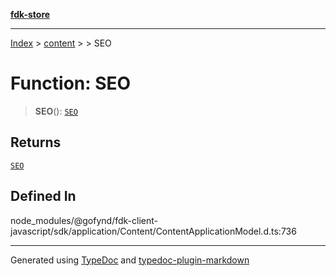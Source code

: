 [**fdk-store**](../../../README.md)
***

[Index](../../../API.md) > [content](../../README.md) > [<internal>](../README.md) > SEO

# Function: SEO

> **SEO**(): [`SEO`](../type-aliases/type-alias.SEO.md)

## Returns

[`SEO`](../type-aliases/type-alias.SEO.md)

## Defined In

node\_modules/@gofynd/fdk-client-javascript/sdk/application/Content/ContentApplicationModel.d.ts:736

***
Generated using [TypeDoc](https://typedoc.org/) and [typedoc-plugin-markdown](https://www.npmjs.com/package/typedoc-plugin-markdown)
